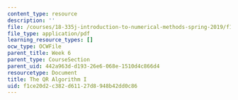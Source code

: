 ```yaml
---
content_type: resource
description: ''
file: /courses/18-335j-introduction-to-numerical-methods-spring-2019/f1ce20d2c382d61127d8948b42dd0c86_MIT18_335JS19_lec16_reading.pdf
file_type: application/pdf
learning_resource_types: []
ocw_type: OCWFile
parent_title: Week 6
parent_type: CourseSection
parent_uid: 442a963d-d193-26e6-068e-1510d4c866d4
resourcetype: Document
title: The QR Algorithm I
uid: f1ce20d2-c382-d611-27d8-948b42dd0c86
---
```

